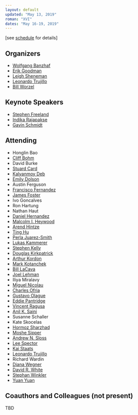 ```yaml
---
layout: default
updated: "May 13, 2019"
roman: "XVI"
dates: "May 16-19, 2019"
---
```

\[see [schedule](schedule.html) for details]

## Organizers

- [Wolfgang Banzhaf](http://www.cse.msu.edu/~banzhafw/)
- [Erik Goodman](https://www.egr.msu.edu/~goodman/)
- [Leigh Sheneman](http://www.leighsheneman.com)
- [Leonardo Trujillo](https://www.researchgate.net/lab/Leonardo-Trujillo-Lab)
- [Bill Worzel](https://www.spartaninnovations.org/bill-worzel)



## Keynote Speakers

- [Stephen Freeland](https://www.linkedin.com/in/stephen-freeland/)
- [Indika Rajapakse](https://bme.umich.edu/people/indika-rajapakse/)
- [Gavin Schmidt](https://en.wikipedia.org/wiki/Gavin_Schmidt)

## Attending

- Honglin Bao
- [Cliff Bohm](https://integrativebiology.natsci.msu.edu/about/directory/bohm-clifford1/)
- David Burke
- [Stuard Card](https://www.researchgate.net/profile/Stuart_Card3)
- [Kalyanmoy Deb](https://www.egr.msu.edu/~kdeb/)
- [Emily Dolson](http://cse.msu.edu/~dolsonem/)
- Austin Ferguson
- [Francisco Fernandez](https://www.researchgate.net/profile/Francisco_Vega3)
- [James Foster](http://people.ibest.uidaho.edu/~foster/)
- Ivo Goncalves
- Ron Hartung
- Nathan Haut
- [Daniel Hernandez](https://www.researchgate.net/profile/Daniel_Hernandez46)
- [Malcolm I. Heywood](https://web.cs.dal.ca/~mheywood/)
- [Arend Hintze](http://hintzelab.msu.edu)
- [Ting Hu](https://sites.google.com/site/tinghushomepage/)
- [Perla Juarez-Smith](https://tectijuana.academia.edu/PerlaJuarezSmith)
- [Lukas Kammerer](https://heal.heuristiclab.com/team/kammerer)
- [Stephen Kelly](http://stephenkelly.ca/?q=node/29)
- [Douglas Kirkpatrick](https://www.linkedin.com/in/douglas-kirkpatrick-91165b73/)
- [Arthur Kordon](https://www.linkedin.com/in/arthur-kordon-a86980/)
- [Mark Kotanchek](http://www.evolved-analytics.com)
- [Bill LaCava](https://www.linkedin.com/in/williamlacava/)
- [Joel Lehman](http://joellehman.com/)
- Iliya Miralavy
- [Miguel Nicolau](https://people.ucd.ie/miguel.nicolau)
- [Charles Ofria](http://www.ofria.com)
- [Gustavo Olague](http://evovision.cicese.mx/)
- [Eddie Pantridge](https://www.linkedin.com/in/edwardpantridge/)
- [Vincent Ragusa](https://www.linkedin.com/in/vincent-ragusa-bb500b73/)
- [Anil K. Saini](https://www.linkedin.com/in/anil-k-saini/)
- Susanne Schaller
- Kate Skocelas
- [Hormoz Sharzhad](https://www.linkedin.com/in/hormozshahrzad/)
- [Moshe Sipper](http://www.moshesipper.com/)
- [Andrew N. Sloss](https://www.linkedin.com/in/asloss/)
- [Lee Spector](http://faculty.hampshire.edu/lspector/)
- [Kai Staats](https://www.kaistaats.com)
- [Leonardo Trujillo](http://www.tree-lab.org/index.php/people-2/reserachers/46-leonardo-trujillo)
- Richard Wardin
- [Diana Wegner](https://www.linkedin.com/in/diana-wegner-1846889/)
- [David R. White](http://www.davidrwhite.co.uk/)
- [Stephan Winkler](https://heal.heuristiclab.com/team/winkler)
- [Yuan Yuan](https://www.researchgate.net/profile/Yuan_Yuan73)



## Coauthors and Colleagues (not present)

TBD
